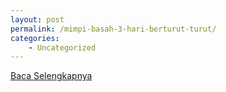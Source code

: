 ```yaml
---
layout: post
permalink: /mimpi-basah-3-hari-berturut-turut/
categories:
    - Uncategorized
---
```


[Baca Selengkapnya](/01)